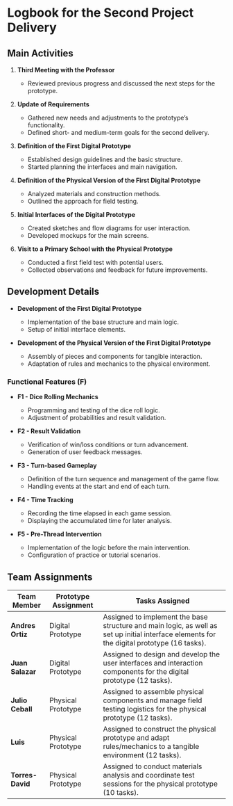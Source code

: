 # Logbook for the Second Project Delivery

## Main Activities

1. **Third Meeting with the Professor**
   - Reviewed previous progress and discussed the next steps for the prototype.

2. **Update of Requirements**
   - Gathered new needs and adjustments to the prototype’s functionality.
   - Defined short- and medium-term goals for the second delivery.

3. **Definition of the First Digital Prototype**
   - Established design guidelines and the basic structure.
   - Started planning the interfaces and main navigation.

4. **Definition of the Physical Version of the First Digital Prototype**
   - Analyzed materials and construction methods.
   - Outlined the approach for field testing.

5. **Initial Interfaces of the Digital Prototype**
   - Created sketches and flow diagrams for user interaction.
   - Developed mockups for the main screens.

6. **Visit to a Primary School with the Physical Prototype**
   - Conducted a first field test with potential users.
   - Collected observations and feedback for future improvements.

## Development Details

- **Development of the First Digital Prototype**  
  - Implementation of the base structure and main logic.
  - Setup of initial interface elements.

- **Development of the Physical Version of the First Digital Prototype**  
  - Assembly of pieces and components for tangible interaction.
  - Adaptation of rules and mechanics to the physical environment.

### Functional Features (F)

- **F1 - Dice Rolling Mechanics**  
  - Programming and testing of the dice roll logic.
  - Adjustment of probabilities and result validation.

- **F2 - Result Validation**  
  - Verification of win/loss conditions or turn advancement.
  - Generation of user feedback messages.

- **F3 - Turn-based Gameplay**  
  - Definition of the turn sequence and management of the game flow.
  - Handling events at the start and end of each turn.

- **F4 - Time Tracking**  
  - Recording the time elapsed in each game session.
  - Displaying the accumulated time for later analysis.

- **F5 - Pre-Thread Intervention**  
  - Implementation of the logic before the main intervention.
  - Configuration of practice or tutorial scenarios.

## Team Assignments

| Team Member       | Prototype Assignment  | Tasks Assigned                                                                                                                                           |
|-------------------|-----------------------|----------------------------------------------------------------------------------------------------------------------------------------------------------|
| **Andres Ortiz**  | Digital Prototype     | Assigned to implement the base structure and main logic, as well as set up initial interface elements for the digital prototype (16 tasks).             |
| **Juan Salazar**     | Digital Prototype     | Assigned to design and develop the user interfaces and interaction components for the digital prototype (12 tasks).                                      |
| **Julio Ceball**   | Physical Prototype    | Assigned to assemble physical components and manage field testing logistics for the physical prototype (12 tasks).                                      |
| **Luis**     | Physical Prototype    | Assigned to construct the physical prototype and adapt rules/mechanics to a tangible environment (12 tasks).                                           |
| **Torres-David**  | Physical Prototype    | Assigned to conduct materials analysis and coordinate test sessions for the physical prototype (10 tasks).                                              |
